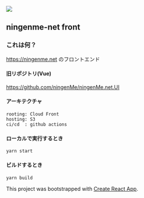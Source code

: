 ![](https://github.com/ningenMe/ningenme-net-front/workflows/deploy/badge.svg)  

## ningenme-net front
### これは何？
https://ningenme.net のフロントエンド

#### 旧リポジトリ(Vue)
https://github.com/ningenMe/ningenMe.net.UI

#### アーキテクチャ
```
rooting: Cloud Front
hosting: S3
ci/cd  : github actions
```

#### ローカルで実行するとき
```
yarn start
```
#### ビルドするとき
```
yarn build
```

This project was bootstrapped with [Create React App](https://github.com/facebook/create-react-app).

